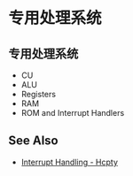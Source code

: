 # 专用处理系统

## 专用处理系统
- CU
- ALU
- Registers
- RAM
- ROM and Interrupt Handlers

## See Also
- [Interrupt Handling - Hcpty](https://github.com/Hcpty/interrupt-handling)
